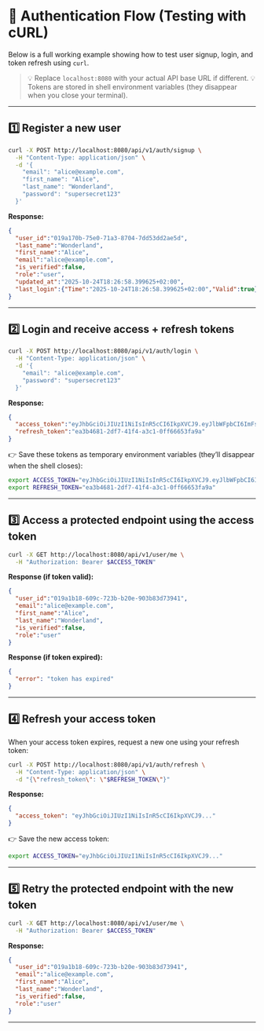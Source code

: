 # 🔐 Authentication Flow (Testing with cURL)

Below is a full working example showing how to test user signup, login, and token refresh using `curl`.

> 💡 Replace `localhost:8080` with your actual API base URL if different.
> 💡 Tokens are stored in shell environment variables (they disappear when you close your terminal).

---

## 1️⃣ Register a new user

```bash
curl -X POST http://localhost:8080/api/v1/auth/signup \
  -H "Content-Type: application/json" \
  -d '{
    "email": "alice@example.com",
    "first_name": "Alice",
    "last_name": "Wonderland",
    "password": "supersecret123"
  }'
```

**Response:**

```json
{
  "user_id":"019a170b-75e0-71a3-8704-7dd53dd2ae5d",
  "last_name":"Wonderland",
  "first_name":"Alice",
  "email":"alice@example.com",
  "is_verified":false,
  "role":"user",
  "updated_at":"2025-10-24T18:26:58.399625+02:00",
  "last_login":{"Time":"2025-10-24T18:26:58.399625+02:00","Valid":true}
}
```

---

## 2️⃣ Login and receive access + refresh tokens

```bash
curl -X POST http://localhost:8080/api/v1/auth/login \
  -H "Content-Type: application/json" \
  -d '{
    "email": "alice@example.com",
    "password": "supersecret123"
  }'
```

**Response:**

```json
{
  "access_token":"eyJhbGciOiJIUzI1NiIsInR5cCI6IkpXVCJ9.eyJlbWFpbCI6ImFsaWNlQGV4YW1wbGUuY29tIiwiZXhwIjoxNzYxMjI1NDYwLCJmaXJzdF9uYW1lIjoiQWxpY2UiLCJpYXQiOjE3NjEyMjQ1NjAsImxhc3RfbmFtZSI6IldvbmRlcmxhbmQiLCJzdWIiOiIwMTlhMTEyOC00ZjE4LTc1YmQtODczMS1iZDZiOGMwMmFlODYifQ.7dxSsj9D7-2LMqSo-GEm2r_iISUsgqGLtMu4RknImUc",
  "refresh_token":"ea3b4681-2df7-41f4-a3c1-0ff66653fa9a"
}
```

👉 Save these tokens as temporary environment variables (they’ll disappear when the shell closes):

```bash
export ACCESS_TOKEN="eyJhbGciOiJIUzI1NiIsInR5cCI6IkpXVCJ9.eyJlbWFpbCI6ImFsaWNlQGV4YW1wbGUuY29tIiwiZXhwIjoxNzYxMjI1NDYwLCJmaXJzdF9uYW1lIjoiQWxpY2UiLCJpYXQiOjE3NjEyMjQ1NjAsImxhc3RfbmFtZSI6IldvbmRlcmxhbmQiLCJzdWIiOiIwMTlhMTEyOC00ZjE4LTc1YmQtODczMS1iZDZiOGMwMmFlODYifQ.7dxSsj9D7-2LMqSo-GEm2r_iISUsgqGLtMu4RknImUc"
export REFRESH_TOKEN="ea3b4681-2df7-41f4-a3c1-0ff66653fa9a"
```

---

## 3️⃣ Access a protected endpoint using the access token

```bash
curl -X GET http://localhost:8080/api/v1/user/me \
  -H "Authorization: Bearer $ACCESS_TOKEN"
```

**Response (if token valid):**

```json
{
  "user_id":"019a1b18-609c-723b-b20e-903b83d73941",
  "email":"alice@example.com",
  "first_name":"Alice",
  "last_name":"Wonderland",
  "is_verified":false,
  "role":"user"
}
```

**Response (if token expired):**

```json
{
  "error": "token has expired"
}
```

---

## 4️⃣ Refresh your access token

When your access token expires, request a new one using your refresh token:
```bash
curl -X POST http://localhost:8080/api/v1/auth/refresh \
  -H "Content-Type: application/json" \
  -d "{\"refresh_token\": \"$REFRESH_TOKEN\"}"
```

**Response:**

```json
{
  "access_token": "eyJhbGciOiJIUzI1NiIsInR5cCI6IkpXVCJ9..."
}
```

👉 Save the new access token:

```bash
export ACCESS_TOKEN="eyJhbGciOiJIUzI1NiIsInR5cCI6IkpXVCJ9..."
```

---

## 5️⃣ Retry the protected endpoint with the new token

```bash
curl -X GET http://localhost:8080/api/v1/user/me \
  -H "Authorization: Bearer $ACCESS_TOKEN"
```

**Response:**

```json
{
  "user_id":"019a1b18-609c-723b-b20e-903b83d73941",
  "email":"alice@example.com",
  "first_name":"Alice",
  "last_name":"Wonderland",
  "is_verified":false,
  "role":"user"
}
```

---
